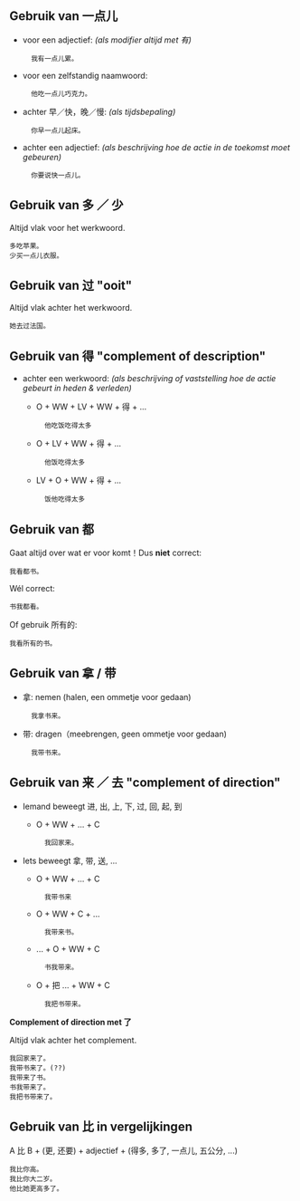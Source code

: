Gebruik van 一点儿
------------------

* voor een adjectief: _(als modifier altijd met 有)_

		我有一点儿累。

* voor een zelfstandig naamwoord:

		他吃一点儿巧克力。

* achter 早／快，晚／慢: _(als tijdsbepaling)_

		你早一点儿起床。

* achter een adjectief: _(als beschrijving hoe de actie in de toekomst moet gebeuren)_

		你要说快一点儿。

Gebruik van 多 ／ 少
---------------
Altijd vlak voor het werkwoord.

	多吃苹果。
	少买一点儿衣服。

Gebruik van 过 "ooit"
---------------

Altijd vlak achter het werkwoord.

	她去过法国。

Gebruik van 得 "complement of description"
---------------

* achter een werkwoord: _(als beschrijving of vaststelling hoe de actie gebeurt in heden & verleden)_

	* O + WW + LV + WW + 得 + ...

			他吃饭吃得太多

	* O + LV + WW + 得 + ...

			他饭吃得太多

	* LV + O + WW + 得 + ...

			饭他吃得太多

Gebruik van 都
----
Gaat altijd over wat er voor komt！Dus **niet** correct:

	我看都书。

Wél correct:

	书我都看。

Of gebruik 所有的:

	我看所有的书。

Gebruik van 拿 / 带
--------

- 拿: nemen (halen, een ommetje voor gedaan)

		我拿书来。

- 带: dragen（meebrengen, geen ommetje voor gedaan)

		我带书来。

Gebruik van 来 ／ 去 "complement of direction"
--------------------------------------------------

- Iemand beweegt 进, 出, 上, 下, 过, 回, 起, 到

	* O + WW + ... + C

			我回家来。

- Iets beweegt 拿, 带, 送, ...

	* O + WW + ... + C

			我带书来

	* O + WW + C + ...

			我带来书。

	* ... + O + WW + C

			书我带来。			

	* O + 把 ... + WW + C

			我把书带来。

**Complement of direction met 了**

Altijd vlak achter het complement.

	我回家来了。
	我带书来了。(??)
	我带来了书。
	书我带来了。
	我把书带来了。

Gebruik van 比 in vergelijkingen
-----------------

A 比 B + (更, 还要) + adjectief + (得多, 多了, 一点儿, 五公分, ...)

	我比你高。
	我比你大二岁。
	他比她更高多了。
